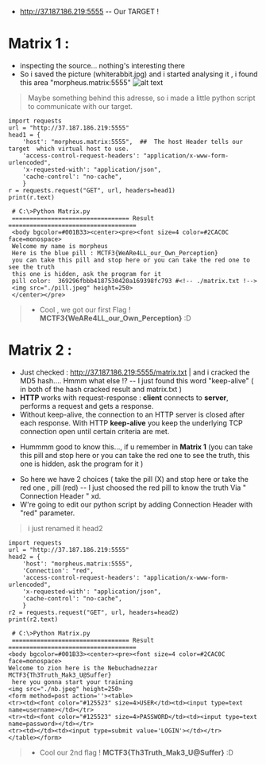 
 - http://37.187.186.219:5555 -- Our TARGET !

# Matrix 1 :
* inspecting the source... nothing's interesting there 
* So i saved the picture (whiterabbit.jpg) and i started analysing it , i found this area "morpheus.matrix:5555"
 ![alt text](https://i.imgur.com/EjZ3azD.png "huh")
 
> Maybe something behind this adresse, so i made a little python script to communicate with our target.

```
import requests
url = "http://37.187.186.219:5555"
head1 = {
    'host': "morpheus.matrix:5555",  ##  The host Header tells our target  which virtual host to use.
    'access-control-request-headers': "application/x-www-form-urlencoded",
    'x-requested-with': "application/json",
    'cache-control': "no-cache",
    }	
r = requests.request("GET", url, headers=head1)
print(r.text)
``` 
```
 # C:\>Python Matrix.py
 ================================= Result ====================================
 <body bgcolor=#001B33><center><pre><font size=4 color=#2CAC0C face=monospace>
 Welcome my name is morpheus
 Here is the blue pill : MCTF3{WeARe4LL_our_Own_Perception}
 you can take this pill and stop here or you can take the red one to see the truth 
 this one is hidden, ask the program for it
 pill color:  369296fbbb4187530420a169398fc793 #<!-- ./matrix.txt !-->
 <img src="./pill.jpeg" height=250>
 </center></pre>
```
> - Cool , we got our first Flag ! __MCTF3{WeARe4LL_our_Own_Perception}__ :D

# Matrix 2 :
- Just checked : http://37.187.186.219:5555/matrix.txt | and i cracked the MD5 hash.... Hmmm what else !?
 -- I just found this word "keep-alive" ( in both of the hash cracked result and matrix.txt ) 
- __HTTP__ works with request-response : __client__ connects to __server__, performs a request and gets a response.
- Without keep-alive, the connection to an HTTP server is closed after each response. With HTTP __keep-alive__ you keep the underlying TCP connection open until certain criteria are met.
* Hummmm good to know this..., if u remember in __Matrix 1__ (you can take this pill and stop here or you can take the red one to see the truth, this one is hidden, ask the program for it ) 
- So here we have 2 choices ( take the pill (X) and stop here or take the red one , pill (red)
-- I just choosed the red pill to know the truth Via " Connection Header "  xd.
- W're going to edit our python script by adding Connection Header with "red" parameter.
> i just renamed it head2 
```
import requests
url = "http://37.187.186.219:5555"
head2 = {
    'host': "morpheus.matrix:5555",
	'Connection': "red",
    'access-control-request-headers': "application/x-www-form-urlencoded",
    'x-requested-with': "application/json",
    'cache-control': "no-cache",
    }
r2 = requests.request("GET", url, headers=head2)
print(r2.text)
```
```
 # C:\>Python Matrix.py
 ================================= Result ====================================
<body bgcolor=#001B33><center><pre><font size=4 color=#2CAC0C face=monospace>
Welcome to zion here is the Nebuchadnezzar 
MCTF3{Th3Truth_Mak3_U@Suffer}
 here you gonna start your training
<img src="./nb.jpeg" height=250>
<form method=post action=''><table>
<tr><td><font color="#125523" size=4>USER</td><td><input type=text name=username></td></tr>
<tr><td><font color="#125523" size=4>PASSWORD</td><td><input type=text name=password></td></tr>
<tr><td></td><td><input type=submit value='LOGIN'></td></tr>
</table></form>
```
> - Cool our 2nd flag ! __MCTF3{Th3Truth_Mak3_U@Suffer}__ :D
